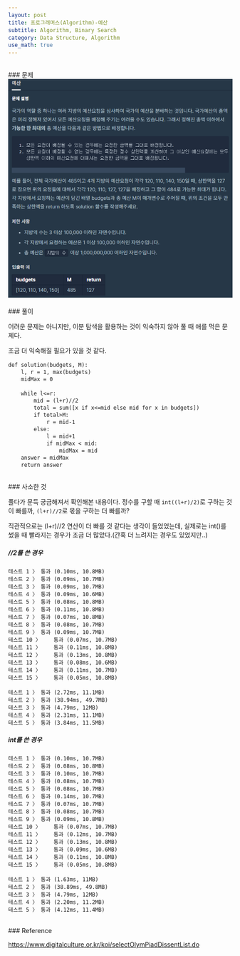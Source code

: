 ```yaml
---
layout: post
title: 프로그래머스(Algorithm)-예산
subtitle: Algorithm, Binary Search
category: Data Structure, Algorithm
use_math: true
---
```


<br>
### 문제

<center><img src = '/post_img/200405/image1.png' width="600"/></center>


<br>
### 풀이

어려운 문제는 아니지만, 이분 탐색을 활용하는 것이 익숙하지 않아 풀 때 애를 먹은 문제다.

조금 더 익숙해질 필요가 있을 것 같다.

```
def solution(budgets, M):
    l, r = 1, max(budgets)
    midMax = 0

    while l<=r:
        mid = (l+r)//2
        total = sum([x if x<=mid else mid for x in budgets])
        if total>M:
            r = mid-1
        else:
            l = mid+1
            if midMax < mid:
                midMax = mid
    answer = midMax
    return answer
```

<br>
### 사소한 것

풀다가 문득 궁금해져서 확인해본 내용이다. 정수를 구할 때 ```int((l+r)/2)```로 구하는 것이 빠를까, ```(l+r)//2```로 몫을 구하는 더 빠를까?

직관적으로는 (l+r)//2 연산이 더 빠를 것 같다는 생각이 들었었는데, 실제로는 int()를 썼을 때 빨라지는 경우가 조금 더 많았다.(간혹 더 느려지는 경우도 있었지만..)

##### //2를 쓴 경우

```
테스트 1 〉	통과 (0.10ms, 10.8MB)
테스트 2 〉	통과 (0.09ms, 10.7MB)
테스트 3 〉	통과 (0.09ms, 10.7MB)
테스트 4 〉	통과 (0.09ms, 10.6MB)
테스트 5 〉	통과 (0.08ms, 10.8MB)
테스트 6 〉	통과 (0.11ms, 10.8MB)
테스트 7 〉	통과 (0.07ms, 10.8MB)
테스트 8 〉	통과 (0.08ms, 10.7MB)
테스트 9 〉	통과 (0.09ms, 10.7MB)
테스트 10 〉	통과 (0.07ms, 10.7MB)
테스트 11 〉	통과 (0.11ms, 10.8MB)
테스트 12 〉	통과 (0.13ms, 10.8MB)
테스트 13 〉	통과 (0.08ms, 10.6MB)
테스트 14 〉	통과 (0.11ms, 10.7MB)
테스트 15 〉	통과 (0.05ms, 10.8MB)

테스트 1 〉	통과 (2.72ms, 11.1MB)
테스트 2 〉	통과 (38.94ms, 49.7MB)
테스트 3 〉	통과 (4.79ms, 12MB)
테스트 4 〉	통과 (2.31ms, 11.1MB)
테스트 5 〉	통과 (3.84ms, 11.5MB)
```

##### int를 쓴 경우
```
테스트 1 〉	통과 (0.10ms, 10.7MB)
테스트 2 〉	통과 (0.08ms, 10.8MB)
테스트 3 〉	통과 (0.10ms, 10.7MB)
테스트 4 〉	통과 (0.08ms, 10.7MB)
테스트 5 〉	통과 (0.08ms, 10.7MB)
테스트 6 〉	통과 (0.14ms, 10.7MB)
테스트 7 〉	통과 (0.07ms, 10.7MB)
테스트 8 〉	통과 (0.08ms, 10.7MB)
테스트 9 〉	통과 (0.09ms, 10.8MB)
테스트 10 〉	통과 (0.07ms, 10.7MB)
테스트 11 〉	통과 (0.12ms, 10.7MB)
테스트 12 〉	통과 (0.13ms, 10.8MB)
테스트 13 〉	통과 (0.09ms, 10.6MB)
테스트 14 〉	통과 (0.11ms, 10.8MB)
테스트 15 〉	통과 (0.05ms, 10.8MB)

테스트 1 〉	통과 (1.63ms, 11MB)
테스트 2 〉	통과 (38.89ms, 49.8MB)
테스트 3 〉	통과 (4.79ms, 12MB)
테스트 4 〉	통과 (2.20ms, 11.2MB)
테스트 5 〉	통과 (4.12ms, 11.4MB)
```

<br>
### Reference

https://www.digitalculture.or.kr/koi/selectOlymPiadDissentList.do
